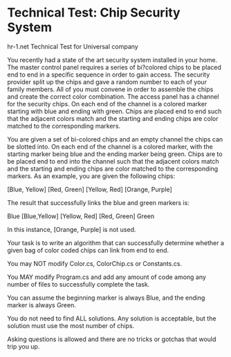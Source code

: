 # Technical Test: Chip Security System
hr-1.net Technical Test for Universal company


You recently had a state of the art security system installed in your home. The master control panel requires a series of bi?colored chips
to be placed end to end in a specific sequence in order to gain access. The security provider split up the chips and gave a random number to each of your family members.
All of you must convene in order to assemble the chips and create the correct color combination. The access panel has a channel for the security chips. 
On each end of the channel is a colored marker starting with blue and ending with green. Chips are placed end to end such that the adjacent colors match 
and the starting and ending chips are color matched to the corresponding markers.

You are given a set of bi-colored chips and an empty channel the chips can be slotted into. On each end of the channel is a colored marker, 
with the starting marker being blue and the ending marker being green. Chips are to be placed end to end into the channel such that the adjacent colors match
and the starting and ending chips are color matched to the corresponding markers. As an example, you are given the following chips:

[Blue, Yellow]
[Red, Green]
[Yellow, Red]
[Orange, Purple]

The result that successfully links the blue and green markers is:

Blue [Blue,Yellow] [Yellow, Red] [Red, Green] Green

In this instance, [Orange, Purple] is not used.

Your task is to write an algorithm that can successfully determine whether a given bag of color coded chips can link from end to end. 

You may NOT modify Color.cs, ColorChip.cs or Constants.cs. 

You MAY modify Program.cs and add any amount of code among any number of files to successfully complete the task.

You can assume the beginning marker is always Blue, and the ending marker is always Green.

You do not need to find ALL solutions. Any solution is acceptable, but the solution must use the most number of chips.

Asking questions is allowed and there are no tricks or gotchas that would trip you up. 
